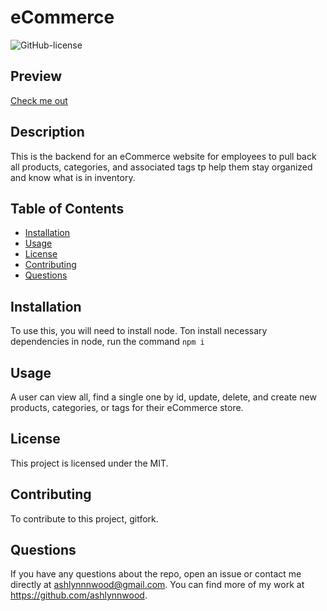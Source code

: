 # eCommerce

![GitHub-license](https://img.shields.io/badge/License-MIT-blue)

  ## Preview
  [Check me out](https://watch.screencastify.com/v/q6J4gygtJVGssXZjDci2)

  ## Description
  This is the backend for an eCommerce website for employees to pull back all products, categories, and associated tags tp help them stay organized and know what is in inventory.

  ## Table of Contents
  * [Installation](#installation)
  * [Usage](#usage)
  * [License](#license)
  * [Contributing](#contributing)
  * [Questions](#questions)
  
  ## Installation
To use this, you will need to install node. Ton install necessary dependencies in node, run the command `npm i`
  ## Usage
  A user can view all, find a single one by id, update, delete, and create new products, categories, or tags for their eCommerce store.

  ## License
  This project is licensed under the MIT.

  ## Contributing
  To contribute to this project, gitfork.

  ## Questions 
  If you have any questions about the repo, open an issue or 
  contact me directly at ashlynnnwood@gmail.com. You can find more of my work at https://github.com/ashlynnwood.